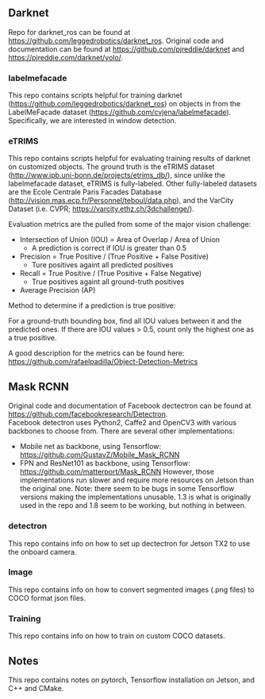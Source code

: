 ## Darknet
Repo for darknet_ros can be found at https://github.com/leggedrobotics/darknet_ros. Original code and documentation can be found at https://github.com/pjreddie/darknet and https://pjreddie.com/darknet/yolo/.
### labelmefacade
This repo contains scripts helpful for training darknet (https://github.com/leggedrobotics/darknet_ros) on objects in from the LabelMeFacade dataset (https://github.com/cvjena/labelmefacade).
Specifically, we are interested in window detection.

### eTRIMS
This repo contains scripts helpful for evaluating training results of darknet on customized objects.
The ground truth is the eTRIMS dataset (http://www.ipb.uni-bonn.de/projects/etrims_db/), since unlike the labelmefacade dataset, eTRIMS is fully-labeled. Other fully-labeled datasets are the Ecole Centrale Paris Facades Database (http://vision.mas.ecp.fr/Personnel/teboul/data.php), and the VarCity Dataset (i.e. CVPR; https://varcity.ethz.ch/3dchallenge/).

Evaluation metrics are the pulled from some of the major vision challenge:
* Intersection of Union (IOU) = Area of Overlap / Area of Union
  * A prediction is correct if IOU is greater than 0.5
* Precision = True Positive / (True Positive + False Positive)
  * Ture positives againt all predicted positives
* Recall = True Positive / (True Positive + False Negative)
  * True positives againt all ground-truth positives
* Average Precision (AP)

Method to determine if a prediction is true positive:

For a ground-truth bounding box, find all IOU values between it and the predicted ones. If there are IOU values > 0.5, count only the highest one as a true positive.

A good description for the metrics can be found here: https://github.com/rafaelpadilla/Object-Detection-Metrics



## Mask RCNN
Original code and documentation of Facebook dectectron can be found at https://github.com/facebookresearch/Detectron.  
Facebook detectron uses Python2, Caffe2 and OpenCV3 with various backbones to choose from. There are several other implementations: 
* Mobile net as backbone, using Tensorflow: https://github.com/GustavZ/Mobile_Mask_RCNN
* FPN and ResNet101 as backbone, using Tensorflow: https://github.com/matterport/Mask_RCNN
However, those implementations run slower and require more resources on Jetson than the original one. 
Note: there seem to be bugs in some Tensorflow versions making the implementations unusable. 1.3 is what is originally used in the repo and 1.8 seem to be working, but nothing in between. 

### detectron
This repo contains info on how to set up dectectron for Jetson TX2 to use the onboard camera.

### Image
This repo contains info on how to convert segmented images (.png files) to COCO format json files.  

### Training
This repo contains info on how to train on custom COCO datasets.



## Notes
This repo contains notes on pytorch, Tensorflow installation on Jetson, and C++ and CMake.

